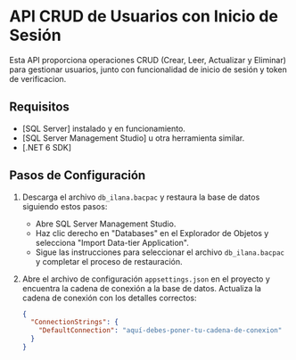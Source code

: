 # API CRUD de Usuarios con Inicio de Sesión

Esta API proporciona operaciones CRUD (Crear, Leer, Actualizar y Eliminar)
 para gestionar usuarios, junto con funcionalidad de inicio de sesión y token de verificacion.

## Requisitos

- [SQL Server] instalado y en funcionamiento.
- [SQL Server Management Studio] u otra herramienta similar.
- [.NET 6 SDK]

## Pasos de Configuración

1. Descarga el archivo `db_ilana.bacpac` y restaura la base de datos siguiendo estos pasos:

   - Abre SQL Server Management Studio.
   - Haz clic derecho en "Databases" en el Explorador de Objetos y selecciona "Import Data-tier Application".
   - Sigue las instrucciones para seleccionar el archivo `db_ilana.bacpac` y completar el proceso de restauración.

2. Abre el archivo de configuración `appsettings.json` en el proyecto y encuentra 
la cadena de conexión a la base de datos. Actualiza la cadena de conexión con los detalles correctos:

   ```json
   {
     "ConnectionStrings": {
       "DefaultConnection": "aquí-debes-poner-tu-cadena-de-conexion"
     }
   }
